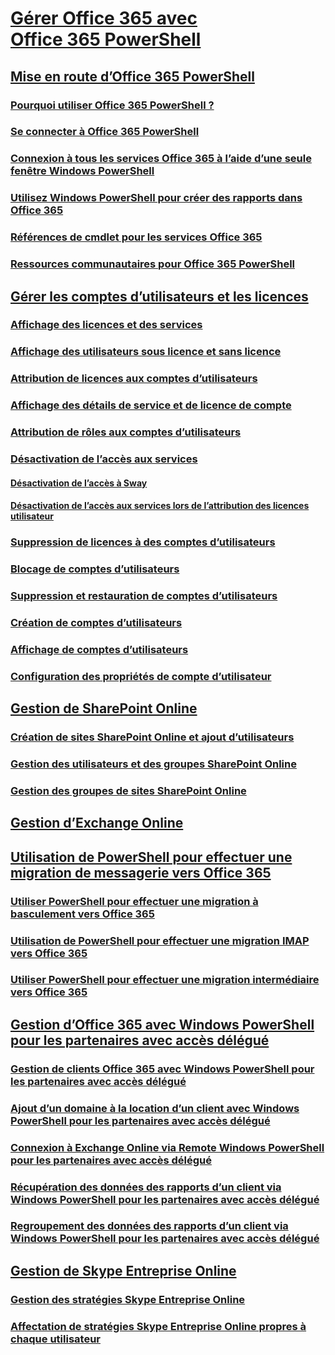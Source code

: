 
# [Gérer Office 365 avec Office 365 PowerShell](manage-office-365-with-office-365-powershell.md)
## [Mise en route d’Office 365 PowerShell](getting-started-with-office-365-powershell.md)
### [Pourquoi utiliser Office 365 PowerShell ?](why-you-need-to-use-office-365-powershell.md)
### [Se connecter à Office 365 PowerShell](connect-to-office-365-powershell.md)
### [Connexion à tous les services Office 365 à l’aide d’une seule fenêtre Windows PowerShell](connect-to-all-office-365-services-in-a-single-windows-powershell-window.md)
### [Utilisez Windows PowerShell pour créer des rapports dans Office 365](use-windows-powershell-to-create-reports-in-office-365.md)
### [Références de cmdlet pour les services Office 365](cmdlet-references-for-office-365-services.md)
### [Ressources communautaires pour Office 365 PowerShell](office-365-powershell-community-resources.md)
## [Gérer les comptes d’utilisateurs et les licences](manage-user-accounts-and-licenses-with-office-365-powershell.md)
### [Affichage des licences et des services](view-licenses-and-services-with-office-365-powershell.md)
### [Affichage des utilisateurs sous licence et sans licence](view-licensed-and-unlicensed-users-with-office-365-powershell.md)
### [Attribution de licences aux comptes d’utilisateurs](assign-licenses-to-user-accounts-with-office-365-powershell.md)
### [Affichage des détails de service et de licence de compte](view-account-license-and-service-details-with-office-365-powershell.md)
### [Attribution de rôles aux comptes d’utilisateurs](assign-roles-to-user-accounts-with-office-365-powershell.md)
### [Désactivation de l’accès aux services](disable-access-to-services-with-office-365-powershell.md)
#### [Désactivation de l’accès à Sway](disable-access-to-sway-with-office-365-powershell.md)
#### [Désactivation de l’accès aux services lors de l’attribution des licences utilisateur](disable-access-to-services-while-assigning-user-licenses.md)
### [Suppression de licences à des comptes d’utilisateurs](remove-licenses-from-user-accounts-with-office-365-powershell.md)
### [Blocage de comptes d’utilisateurs](block-user-accounts-with-office-365-powershell.md)
### [Suppression et restauration de comptes d’utilisateurs](delete-and-restore-user-accounts-with-office-365-powershell.md)
### [Création de comptes d’utilisateurs](create-user-accounts-with-office-365-powershell.md)
### [Affichage de comptes d’utilisateurs](view-user-accounts-with-office-365-powershell.md)
### [Configuration des propriétés de compte d’utilisateur](configure-user-account-properties-with-office-365-powershell.md)
## [Gestion de SharePoint Online](manage-sharepoint-online-with-office-365-powershell.md)
### [Création de sites SharePoint Online et ajout d’utilisateurs](create-sharepoint-sites-and-add-users-with-powershell.md)
### [Gestion des utilisateurs et des groupes SharePoint Online](manage-sharepoint-users-and-groups-with-powershell.md)
### [Gestion des groupes de sites SharePoint Online](manage-sharepoint-site-groups-with-powershell.md)
## [Gestion d’Exchange Online](manage-exchange-online-with-office-365-powershell.md)
## [Utilisation de PowerShell pour effectuer une migration de messagerie vers Office 365](use-powershell-for-email-migration-to-office-365.md)
### [Utiliser PowerShell pour effectuer une migration à basculement vers Office 365](use-powershell-to-perform-a-cutover-migration-to-office-365.md)
### [Utilisation de PowerShell pour effectuer une migration IMAP vers Office 365](use-powershell-to-perform-an-imap-migration-to-office-365.md)
### [Utiliser PowerShell pour effectuer une migration intermédiaire vers Office 365](use-powershell-to-perform-a-staged-migration-to-office-365.md)
## [Gestion d’Office 365 avec Windows PowerShell pour les partenaires avec accès délégué](manage-office-365-with-windows-powershell-for-delegated-access-permissions-dap-p.md)
### [Gestion de clients Office 365 avec Windows PowerShell pour les partenaires avec accès délégué](manage-office-365-tenants-with-windows-powershell-for-delegated-access-permissio.md)
### [Ajout d’un domaine à la location d’un client avec Windows PowerShell pour les partenaires avec accès délégué](add-a-domain-to-a-client-tenancy-with-windows-powershell-for-delegated-access-pe.md)
### [Connexion à Exchange Online via Remote Windows PowerShell pour les partenaires avec accès délégué](connect-to-exchange-online-tenants-with-remote-windows-powershell-for-delegated.md)
### [Récupération des données des rapports d’un client via Windows PowerShell pour les partenaires avec accès délégué](retrieve-customer-tenant-reporting-data-with-windows-powershell-for-delegated-ac.md)
### [Regroupement des données des rapports d’un client via Windows PowerShell pour les partenaires avec accès délégué](aggregate-customer-reporting-data-via-windows-powershell-for-delegated-access-pe.md)
## [Gestion de Skype Entreprise Online](manage-skype-for-business-online-with-office-365-powershell.md)
### [Gestion des stratégies Skype Entreprise Online](manage-skype-for-business-online-policies-with-office-365-powershell.md)
### [Affectation de stratégies Skype Entreprise Online propres à chaque utilisateur](assign-per-user-skype-for-business-online-policies-with-office-365-powershell.md)

